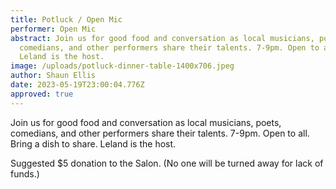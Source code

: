 ```yaml
---
title: Potluck / Open Mic
performer: Open Mic
abstract: Join us for good food and conversation as local musicians, poets,
  comedians, and other performers share their talents. 7-9pm. Open to all.
  Leland is the host.
image: /uploads/potluck-dinner-table-1400x706.jpeg
author: Shaun Ellis
date: 2023-05-19T23:00:04.776Z
approved: true
---
```

Join us for good food and conversation as local musicians, poets, comedians, and other performers share their talents. 7-9pm. Open to all. Bring a dish to share. Leland is the host.

Suggested $5 donation to the Salon. (No one will be turned away for lack of funds.)
